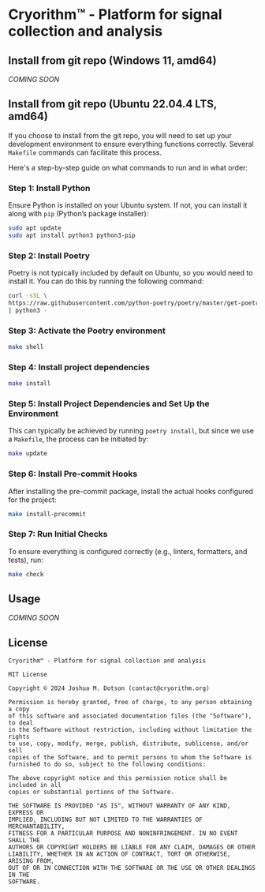 # Cryorithm™ - Platform for signal collection and analysis

## Install from git repo (Windows 11, amd64)

_COMING SOON_

## Install from git repo (Ubuntu 22.04.4 LTS, amd64)

If you choose to install from the git repo, you will need to set up your development
environment to ensure everything functions correctly. Several `Makefile` commands can
facilitate this process.

Here's a step-by-step guide on what commands to run and in what order:

### Step 1: Install Python

Ensure Python is installed on your Ubuntu system. If not, you can install it along
with `pip` (Python’s package installer):

```bash
sudo apt update
sudo apt install python3 python3-pip
```

### Step 2: Install Poetry

Poetry is not typically included by default on Ubuntu, so you would need to install
it. You can do this by running the following command:

```bash
curl -sSL \
https://raw.githubusercontent.com/python-poetry/poetry/master/get-poetry.py \
| python3 -
```

### Step 3: Activate the Poetry environment

```bash
make shell
```

### Step 4: Install project dependencies

```bash
make install
```

### Step 5: Install Project Dependencies and Set Up the Environment

This can typically be achieved by running `poetry install`, but since we use a
`Makefile`, the process can be initiated by:

```bash
make update
```

### Step 6: Install Pre-commit Hooks

After installing the pre-commit package, install the actual hooks configured for the
project:

```bash
make install-precommit
```

### Step 7: Run Initial Checks
To ensure everything is configured correctly (e.g., linters, formatters, and tests),
run:

```bash
make check
```

## Usage

_COMING SOON_


## License

```text
Cryorithm™ - Platform for signal collection and analysis

MIT License

Copyright © 2024 Joshua M. Dotson (contact@cryorithm.org)

Permission is hereby granted, free of charge, to any person obtaining a copy
of this software and associated documentation files (the "Software"), to deal
in the Software without restriction, including without limitation the rights
to use, copy, modify, merge, publish, distribute, sublicense, and/or sell
copies of the Software, and to permit persons to whom the Software is
furnished to do so, subject to the following conditions:

The above copyright notice and this permission notice shall be included in all
copies or substantial portions of the Software.

THE SOFTWARE IS PROVIDED "AS IS", WITHOUT WARRANTY OF ANY KIND, EXPRESS OR
IMPLIED, INCLUDING BUT NOT LIMITED TO THE WARRANTIES OF MERCHANTABILITY,
FITNESS FOR A PARTICULAR PURPOSE AND NONINFRINGEMENT. IN NO EVENT SHALL THE
AUTHORS OR COPYRIGHT HOLDERS BE LIABLE FOR ANY CLAIM, DAMAGES OR OTHER
LIABILITY, WHETHER IN AN ACTION OF CONTRACT, TORT OR OTHERWISE, ARISING FROM,
OUT OF OR IN CONNECTION WITH THE SOFTWARE OR THE USE OR OTHER DEALINGS IN THE
SOFTWARE.
```
